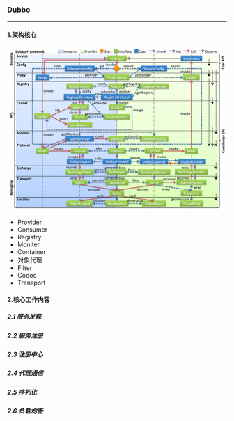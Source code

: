### Dubbo

------

#### 1.架构核心

![dubbo-framework](./dubbo-framework.jpg)

* Provider
* Consumer
* Registry
* Moniter
* Container
* 对象代理
* Filter
* Codec
* Transport

#### 2.核心工作内容

##### 2.1 服务发现

##### 2.2 服务注册

##### 2.3 注册中心

##### 2.4 代理通信

##### 2.5 序列化

##### 2.6 负载均衡

